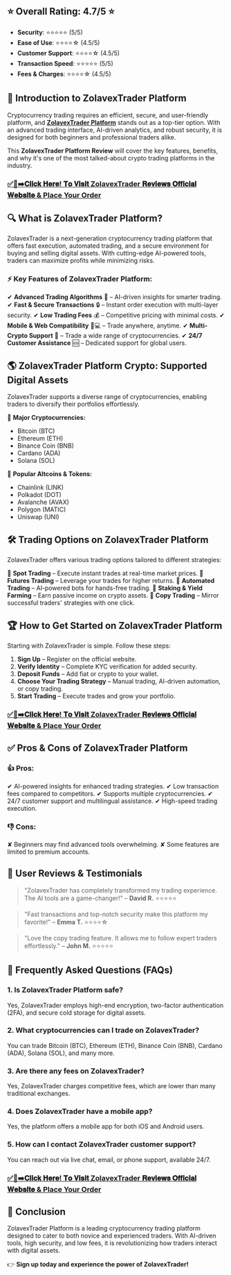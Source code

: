 <h2><strong>⭐ Overall Rating: 4.7/5 ⭐</strong></h2>
<ul>
 	<li><strong>Security</strong>: ⭐⭐⭐⭐⭐ (5/5)</li>
 	<li><strong>Ease of Use</strong>: ⭐⭐⭐⭐☆ (4.5/5)</li>
 	<li><strong>Customer Support</strong>: ⭐⭐⭐⭐☆ (4.5/5)</li>
 	<li><strong>Transaction Speed</strong>: ⭐⭐⭐⭐⭐ (5/5)</li>
 	<li><strong>Fees &amp; Charges</strong>: ⭐⭐⭐⭐☆ (4.5/5)</li>
</ul>
<h2><strong>🚀 Introduction to ZolavexTrader Platform</strong></h2>
Cryptocurrency trading requires an efficient, secure, and user-friendly platform, and <a href="https://www.facebook.com/groups/1441715739993893"><strong>ZolavexTrader Platform</strong></a> stands out as a top-tier option. With an advanced trading interface, AI-driven analytics, and robust security, it is designed for both beginners and professional traders alike.

This <strong>ZolavexTrader Platform Review</strong> will cover the key features, benefits, and why it's one of the most talked-about crypto trading platforms in the industry.
<h3></h3>
<h3><a href="https://mydealsjunction.info/getnow-zolavextrader">✅🔴➡️𝐂𝐥𝐢𝐜𝐤 𝐇𝐞𝐫𝐞! 𝐓𝐨 𝐕𝐢𝐬𝐢𝐭 ZolavexTrader 𝐑𝐞𝐯𝐢𝐞𝐰𝐬 𝐎𝐟𝐟𝐢𝐜𝐢𝐚𝐥 𝐖𝐞𝐛𝐬𝐢𝐭𝐞 &amp; Place Your Order</a></h3>
<h2></h2>
<h2><strong>🔍 What is ZolavexTrader Platform?</strong></h2>
ZolavexTrader is a next-generation cryptocurrency trading platform that offers fast execution, automated trading, and a secure environment for buying and selling digital assets. With cutting-edge AI-powered tools, traders can maximize profits while minimizing risks.
<h3><strong>⚡ Key Features of ZolavexTrader Platform:</strong></h3>
✔ <strong>Advanced Trading Algorithms</strong> 🤖 – AI-driven insights for smarter trading. ✔ <strong>Fast &amp; Secure Transactions</strong> 🔒 – Instant order execution with multi-layer security. ✔ <strong>Low Trading Fees</strong> 💰 – Competitive pricing with minimal costs. ✔ <strong>Mobile &amp; Web Compatibility</strong> 📱💻 – Trade anywhere, anytime. ✔ <strong>Multi-Crypto Support</strong> 🔗 – Trade a wide range of cryptocurrencies. ✔ <strong>24/7 Customer Assistance</strong> 🆘 – Dedicated support for global users.
<h2><strong>🌎 ZolavexTrader Platform Crypto: Supported Digital Assets</strong></h2>
ZolavexTrader supports a diverse range of cryptocurrencies, enabling traders to diversify their portfolios effortlessly.

💎 <strong>Major Cryptocurrencies:</strong>
<ul>
 	<li>Bitcoin (BTC)</li>
 	<li>Ethereum (ETH)</li>
 	<li>Binance Coin (BNB)</li>
 	<li>Cardano (ADA)</li>
 	<li>Solana (SOL)</li>
</ul>
💎 <strong>Popular Altcoins &amp; Tokens:</strong>
<ul>
 	<li>Chainlink (LINK)</li>
 	<li>Polkadot (DOT)</li>
 	<li>Avalanche (AVAX)</li>
 	<li>Polygon (MATIC)</li>
 	<li>Uniswap (UNI)</li>
</ul>
<h2><strong>🛠️ Trading Options on ZolavexTrader Platform</strong></h2>
ZolavexTrader offers various trading options tailored to different strategies:

📌 <strong>Spot Trading</strong> – Execute instant trades at real-time market prices. 📌 <strong>Futures Trading</strong> – Leverage your trades for higher returns. 📌 <strong>Automated Trading</strong> – AI-powered bots for hands-free trading. 📌 <strong>Staking &amp; Yield Farming</strong> – Earn passive income on crypto assets. 📌 <strong>Copy Trading</strong> – Mirror successful traders' strategies with one click.
<h2><strong>🏆 How to Get Started on ZolavexTrader Platform</strong></h2>
Starting with ZolavexTrader is simple. Follow these steps:
<ol>
 	<li><strong>Sign Up</strong> – Register on the official website.</li>
 	<li><strong>Verify Identity</strong> – Complete KYC verification for added security.</li>
 	<li><strong>Deposit Funds</strong> – Add fiat or crypto to your wallet.</li>
 	<li><strong>Choose Your Trading Strategy</strong> – Manual trading, AI-driven automation, or copy trading.</li>
 	<li><strong>Start Trading</strong> – Execute trades and grow your portfolio.</li>
</ol>
<h3><a href="https://mydealsjunction.info/getnow-zolavextrader">✅🔴➡️𝐂𝐥𝐢𝐜𝐤 𝐇𝐞𝐫𝐞! 𝐓𝐨 𝐕𝐢𝐬𝐢𝐭 ZolavexTrader 𝐑𝐞𝐯𝐢𝐞𝐰𝐬 𝐎𝐟𝐟𝐢𝐜𝐢𝐚𝐥 𝐖𝐞𝐛𝐬𝐢𝐭𝐞 &amp; Place Your Order</a></h3>
<h2><strong>✅ Pros &amp; Cons of ZolavexTrader Platform</strong></h2>
<h3>👍 Pros:</h3>
✔ AI-powered insights for enhanced trading strategies. ✔ Low transaction fees compared to competitors. ✔ Supports multiple cryptocurrencies. ✔ 24/7 customer support and multilingual assistance. ✔ High-speed trading execution.
<h3>👎 Cons:</h3>
✘ Beginners may find advanced tools overwhelming. ✘ Some features are limited to premium accounts.
<h2><strong>📢 User Reviews &amp; Testimonials</strong></h2>
<blockquote>"ZolavexTrader has completely transformed my trading experience. The AI tools are a game-changer!" – <strong>David R.</strong> ⭐⭐⭐⭐⭐</blockquote>
<blockquote>"Fast transactions and top-notch security make this platform my favorite!" – <strong>Emma T.</strong> ⭐⭐⭐⭐☆</blockquote>
<blockquote>"Love the copy trading feature. It allows me to follow expert traders effortlessly." – <strong>John M.</strong> ⭐⭐⭐⭐⭐</blockquote>
<h2><strong>🔎 Frequently Asked Questions (FAQs)</strong></h2>
<h3>1. <strong>Is ZolavexTrader Platform safe?</strong></h3>
Yes, ZolavexTrader employs high-end encryption, two-factor authentication (2FA), and secure cold storage for digital assets.
<h3>2. <strong>What cryptocurrencies can I trade on ZolavexTrader?</strong></h3>
You can trade Bitcoin (BTC), Ethereum (ETH), Binance Coin (BNB), Cardano (ADA), Solana (SOL), and many more.
<h3>3. <strong>Are there any fees on ZolavexTrader?</strong></h3>
Yes, ZolavexTrader charges competitive fees, which are lower than many traditional exchanges.
<h3>4. <strong>Does ZolavexTrader have a mobile app?</strong></h3>
Yes, the platform offers a mobile app for both iOS and Android users.
<h3>5. <strong>How can I contact ZolavexTrader customer support?</strong></h3>
You can reach out via live chat, email, or phone support, available 24/7.
<h3><a href="https://mydealsjunction.info/getnow-zolavextrader">✅🔴➡️𝐂𝐥𝐢𝐜𝐤 𝐇𝐞𝐫𝐞! 𝐓𝐨 𝐕𝐢𝐬𝐢𝐭 ZolavexTrader 𝐑𝐞𝐯𝐢𝐞𝐰𝐬 𝐎𝐟𝐟𝐢𝐜𝐢𝐚𝐥 𝐖𝐞𝐛𝐬𝐢𝐭𝐞 &amp; Place Your Order</a></h3>
<h2><strong>🎯 Conclusion</strong></h2>
ZolavexTrader Platform is a leading cryptocurrency trading platform designed to cater to both novice and experienced traders. With AI-driven tools, high security, and low fees, it is revolutionizing how traders interact with digital assets.

👉 <strong>Sign up today and experience the power of ZolavexTrader!</strong>
